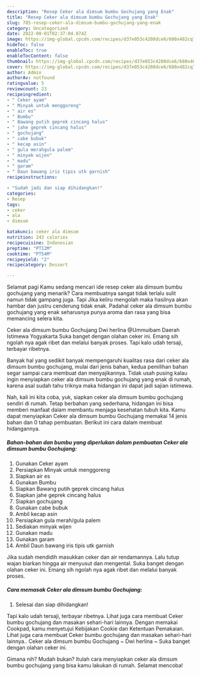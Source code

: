 ```yaml
---
description: "Resep Ceker ala dimsum bumbu Gochujang yang Enak"
title: "Resep Ceker ala dimsum bumbu Gochujang yang Enak"
slug: 785-resep-ceker-ala-dimsum-bumbu-gochujang-yang-enak
category: Uncategorized
date: 2022-08-01T02:37:04.074Z
image: https://img-global.cpcdn.com/recipes/d37e053c4208dce6/680x482cq70/ceker-ala-dimsum-bumbu-gochujang-foto-resep-utama.jpg
hideToc: false
enableToc: true
enableTocContent: false
thumbnail: https://img-global.cpcdn.com/recipes/d37e053c4208dce6/680x482cq70/ceker-ala-dimsum-bumbu-gochujang-foto-resep-utama.jpg
cover: https://img-global.cpcdn.com/recipes/d37e053c4208dce6/680x482cq70/ceker-ala-dimsum-bumbu-gochujang-foto-resep-utama.jpg
author: Admin
authorAv: notfound
ratingvalue: 5
reviewcount: 23
recipeingredient:
- " Ceker ayam"
- " Minyak untuk menggoreng"
- " air es"
- " Bumbu"
- " Bawang putih geprek cincang halus"
- " jahe geprek cincang halus"
- " gochujang"
- " cabe bubuk"
- " kecap asin"
- " gula merahgula palem"
- " minyak wijen"
- " madu"
- " garam"
- " Daun bawang iris tipis utk garnish"
recipeinstructions:

- "Sudah jadi dan siap dihidangkan!"
categories:
- Resep
tags:
- ceker
- ala
- dimsum

katakunci: ceker ala dimsum 
nutrition: 243 calories
recipecuisine: Indonesian
preptime: "PT12M"
cooktime: "PT54M"
recipeyield: "2"
recipecategory: Dessert

---
```



Selamat pagi Kamu sedang mencari ide resep ceker ala dimsum bumbu gochujang yang menarik? Cara membuatnya sangat tidak terlalu sulit namun tidak gampang juga. Tapi Jika keliru mengolah maka hasilnya akan hambar dan justru cenderung tidak enak. Padahal ceker ala dimsum bumbu gochujang yang enak seharusnya punya aroma dan rasa yang bisa memancing selera kita.


Ceker ala dimsum bumbu Gochujang Dwi herlina @Ummuibam Daerah Istimewa Yogyakarta Suka banget dengan olahan ceker ini. Emang sih ngolah nya agak ribet dan melalui banyak proses. Tapi kalo udah tersaji, terbayar ribetnya.

Banyak hal yang sedikit banyak mempengaruhi kualitas rasa dari ceker ala dimsum bumbu gochujang, mulai dari jenis bahan, kedua pemilihan bahan segar sampai cara membuat dan menyajikannya. Tidak usah pusing kalau ingin menyiapkan ceker ala dimsum bumbu gochujang yang enak di rumah, karena asal sudah tahu triknya maka hidangan ini dapat jadi sajian istimewa.


Nah, kali ini kita coba, yuk, siapkan ceker ala dimsum bumbu gochujang sendiri di rumah. Tetap berbahan yang sederhana, hidangan ini bisa memberi manfaat dalam membantu menjaga kesehatan tubuh kita. Kamu dapat menyiapkan Ceker ala dimsum bumbu Gochujang memakai 14 jenis bahan dan 0 tahap pembuatan. Berikut ini cara dalam membuat hidangannya.

<!--inarticleads1-->

##### Bahan-bahan dan bumbu yang diperlukan dalam pembuatan Ceker ala dimsum bumbu Gochujang:

1. Gunakan  Ceker ayam
1. Persiapkan  Minyak untuk menggoreng
1. Siapkan  air es
1. Gunakan  Bumbu
1. Siapkan  Bawang putih geprek cincang halus
1. Siapkan  jahe geprek cincang halus
1. Siapkan  gochujang
1. Gunakan  cabe bubuk
1. Ambil  kecap asin
1. Persiapkan  gula merah/gula palem
1. Sediakan  minyak wijen
1. Gunakan  madu
1. Gunakan  garam
1. Ambil  Daun bawang iris tipis utk garnish


Jika sudah mendidih masukkan ceker dan air rendamannya. Lalu tutup wajan biarkan hingga air menyusut dan mengental. Suka banget dengan olahan ceker ini. Emang sih ngolah nya agak ribet dan melalui banyak proses. 

<!--inarticleads2-->

##### Cara memasak Ceker ala dimsum bumbu Gochujang:


1. Selesai dan siap dihidangkan!

Tapi kalo udah tersaji, terbayar ribetnya. Lihat juga cara membuat Ceker bumbu gochujang dan masakan sehari-hari lainnya. Dengan memakai Cookpad, kamu menyetujui Kebijakan Cookie dan Ketentuan Pemakaian. Lihat juga cara membuat Ceker bumbu gochujang dan masakan sehari-hari lainnya.. Ceker ala dimsum bumbu Gochujang ~ Dwi herlina ~ Suka banget dengan olahan ceker ini. 

Gimana nih? Mudah bukan? Itulah cara menyiapkan ceker ala dimsum bumbu gochujang yang bisa kamu lakukan di rumah. Selamat mencoba!
